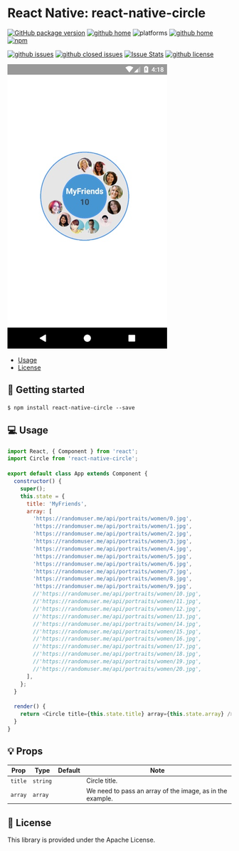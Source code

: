 # React Native: react-native-circle

[![GitHub package version](https://img.shields.io/github/package-json/v/gaetanozappi/react-native-circle.svg?style=flat&colorB=2b7cff)](https://github.com/gaetanozappi/react-native-circle)
[![github home](http://img.shields.io/npm/v/react-native-circle.svg?style=flat)](https://www.npmjs.com/package/react-native-circle)
![platforms](https://img.shields.io/badge/platforms-Android%20%7C%20iOS-brightgreen.svg?style=flat&colorB=191A17)
[![github home](https://img.shields.io/badge/gaetanozappi-react--native--circle-blue.svg?style=flat)](https://github.com/gaetanozappi/react-native-circle)
[![npm](https://img.shields.io/npm/dm/react-native-circle.svg?style=flat&colorB=007ec6)](https://www.npmjs.com/package/react-native-circle)

[![github issues](https://img.shields.io/github/issues/gaetanozappi/react-native-circle.svg?style=flat)](https://github.com/gaetanozappi/react-native-circle/issues)
[![github closed issues](https://img.shields.io/github/issues-closed/gaetanozappi/react-native-circle.svg?style=flat&colorB=44cc11)](https://github.com/gaetanozappi/react-native-circle/issues?q=is%3Aissue+is%3Aclosed)
[![Issue Stats](https://img.shields.io/issuestats/i/github/gaetanozappi/react-native-circle.svg?style=flat&colorB=44cc11)](http://github.com/gaetanozappi/react-native-circle/issues)
[![github license](https://img.shields.io/github/license/gaetanozappi/react-native-circle.svg)]()

![PNG](screenshot/react-native-circle.png)

-   [Usage](#-usage)
-   [License](#-license)

## 📖 Getting started

`$ npm install react-native-circle --save`

## 💻 Usage

```javascript
import React, { Component } from 'react';
import Circle from 'react-native-circle';

export default class App extends Component {
  constructor() {
    super();
    this.state = {
      title: 'MyFriends',
      array: [
        'https://randomuser.me/api/portraits/women/0.jpg',
        'https://randomuser.me/api/portraits/women/1.jpg',
        'https://randomuser.me/api/portraits/women/2.jpg',
        'https://randomuser.me/api/portraits/women/3.jpg',
        'https://randomuser.me/api/portraits/women/4.jpg',
        'https://randomuser.me/api/portraits/women/5.jpg',
        'https://randomuser.me/api/portraits/women/6.jpg',
        'https://randomuser.me/api/portraits/women/7.jpg',
        'https://randomuser.me/api/portraits/women/8.jpg',
        'https://randomuser.me/api/portraits/women/9.jpg',
        //'https://randomuser.me/api/portraits/women/10.jpg',
        //'https://randomuser.me/api/portraits/women/11.jpg',
        //'https://randomuser.me/api/portraits/women/12.jpg',
        //'https://randomuser.me/api/portraits/women/13.jpg',
        //'https://randomuser.me/api/portraits/women/14.jpg',
        //'https://randomuser.me/api/portraits/women/15.jpg',
        //'https://randomuser.me/api/portraits/women/16.jpg',
        //'https://randomuser.me/api/portraits/women/17.jpg',
        //'https://randomuser.me/api/portraits/women/18.jpg',
        //'https://randomuser.me/api/portraits/women/19.jpg',
        //'https://randomuser.me/api/portraits/women/20.jpg',
      ],
    };
  }

  render() {
    return <Circle title={this.state.title} array={this.state.array} />;
  }
}
```

## 💡 Props

| Prop              | Type       | Default | Note                                                                                                       |
| ----------------- | ---------- | ------- | ---------------------------------------------------------------------------------------------------------- |
| `title`      | `string`   |  | Circle title.
| `array`       | `array`   |  | We need to pass an array of the image, as in the example.

## 📜 License
This library is provided under the Apache License.
